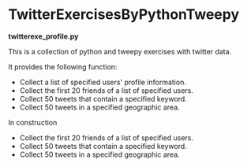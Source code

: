 # TwitterExercisesByPythonTweepy

**twitterexe_profile.py**

This is a collection of python and tweepy exercises with twitter data.

It provides the following function:
- Collect a list of specified users' profile information.
- Collect the first 20 friends of a list of specified users.
- Collect 50 tweets that contain a specified keyword.
- Collect 50 tweets in a specified geographic area.

In construction
- Collect the first 20 friends of a list of specified users.
- Collect 50 tweets that contain a specified keyword.
- Collect 50 tweets in a specified geographic area.
